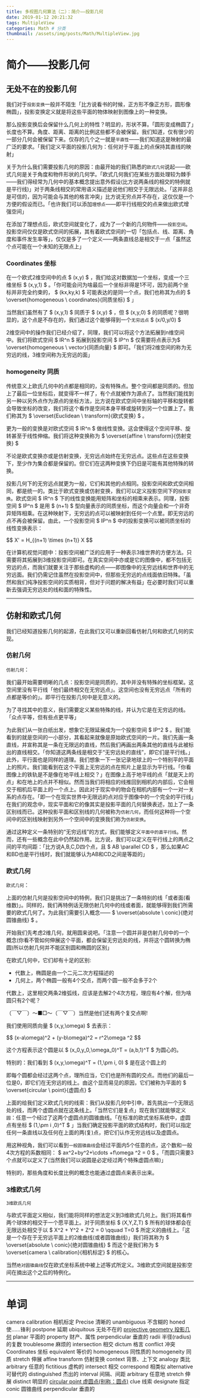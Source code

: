 ```yaml
---
title: 多视图几何算法（二）：简介——投影几何
date: 2019-01-12 20:21:32
tags: MultipleView
categories: Math # 分类
thumbnail: /assets/img/posts/Math/MultipleView.jpg
---
```


# 简介——投影几何

## 无处不在的投影几何

我们对于`投影变换`一般并不陌生「比方说看书的时候，正方形不像正方形，圆形像椭圆」，投影变换定义就是将这些平面的物体映射到图像上的一种变换。

那么投影变换后会保留什么几何上的特性？明显的，形状不算。「圆形变成椭圆了」长度也不算。角度、距离、距离的比例这些都不会被保留。我们知道，仅有很少的一部分几何会被保留下来。仅存的几个之一就是`平直性`——我们知道这是映射的最广泛的要求。「我们定义平面的投影几何为：任何对于平面上的点保持其直线的映射」

关于为什么我们需要投影几何的原因：由最开始的我们熟悉的`欧式几何`说起——欧式几何是关于角度和物件形状的几何学。「欧式几何我们在某些方面处理较为棘手——我们得经常为几何中的基本概念提出意外假设(比方说两条线的相交的特例就是平行线)」对于两条线相交的常用语义描述是说他们相交于无限远处。「这并非总是可信的，因为可能会与其他的格言冲突」比方说无穷点并不存在，这仅仅是一个方便的假设而已。「也许我们可以添加`理想点`——即平行线相交的点来做出欧式增强空间」

在添加了理想点后，欧式空间就变化了，成为了一个新的几何物件——`投影空间`。投影空间仅仅是欧式空间的拓展，其有着欧式空间的一切「包括点、线、距离、角度和事件发生率等」，仅仅是多了一个定义——两条直线总是相交于一点「虽然这个点可能在一个未知的无限点上」

### Coordinates 坐标

在一个欧式2维空间中的点 $ (x,y) $ ，我们给这对数据加一个坐标，变成一个三维坐标 $ (x,y,1) $ 。「你可能会问为啥最后一个坐标非得是1不可，因为前两个坐标并非完全约束的， $ (kx,ky,k) $ 可能表达的是同一个点，我们也称其为点的 $ \overset{homogeneous \ coordinates}{同质坐标} $ 」

当然我们虽然有了 $ (x,y,1) $ 同质于 $ (x,y) $ ，但 $ (x,y,0) $ 的同质呢？很明显的，这个点是不存在的，我们通过这个能够得到一个`无穷远点` $ (x/0,y/0) $

2维空间中的操作我们已经介绍了，同理，我们可以将这个方法拓展到n维空间中。我们将欧式空间 $ IR^n $ 拓展到投影空间 $ IP^n $ 仅需要将点表示为$ \overset{homogeneous \ vector}{同质向量} $ 即可。「我们将2维空间的称为无穷远的线，3维空间称为无穷远的面」

### homogeneity 同质

传统意义上欧氏几何中的点都是相同的，没有特殊点。整个空间都是同质的。但加上了最后一位坐标后，就变得不一样了，有个点就被作为源点了。当然我们能找到另一种以另外点作为源点的坐标方法，比方说在欧式空间中坐标轴的平移和旋转都会导致坐标的改变，我们将这个看作是空间本身平移或旋转到另一个位置上了。我们称其为 $ \overset{Euclidean \ transform}{欧式变换} $ 。

更为一般的变换是对欧式空间 $ IR^n $ 做线性变换。这会使得这个空间平移、旋转甚至于线性伸缩。我们将这种变换称为 $ \overset{affine \ transform}{仿射变换} $ 

不论是欧式变换亦或是仿射变换，无穷远点始终在无穷远点。这些点在这些变换下，至少作为集合都是保留的。但它们在这两种变换下仍旧是可能有其他特殊的转换。

投影几何下的无穷远点就更为一般，它们和其他的点相同。投影空间和欧式空间相同，都是统一的。类比于欧式变换或仿射变换，我们可以定义投影空间下的`投影变换`。欧式空间 $ IR^n $ 下的线性变换能用矩阵和坐标的相乘来表示。同理，投影空间 $ IP^n $ 是用 $ (n+1) $ 型向量表示的同质坐标，而这个向量会和一个非奇异矩阵相乘。在这种映射下，无穷远的点可以被映射到任何一个点里。即无穷远的点不再会被保留。由此，一个投影空间 $ IP^n $ 中的投影变换可以被同质坐标的线性变换表示：

<p> $$ X' = H_{(n+1) \times (n+1)} X  $$ </p>

在计算机视觉问题中：投影空间被广泛的应用于一种表示3维世界的方便方法。只需要将其拓展到3维投影空间即可。在真实空间中亦或是它的图像中，都不包括无穷远的点，而我们就要关注于那些虚构的点——即图像中的无穷远线和世界中的无穷远面。我们仍需记住虽然在投影空间中，但那些无穷远的点线面依旧特殊。「虽然和我们纯净投影空间的实质相背，但对于问题的解决有益」在必要时我们可以重新去强调无穷远处的线和面的特殊性。

****
## 仿射和欧式几何

我们已经知道投影几何的起源，在此我们又可以重新回看仿射几何和欧式几何的实现。

### 仿射几何

`仿射几何`：

我们最开始需要明晰的几点：投影空间是同质的，其中并没有特殊的坐标框架。这空间里没有平行线「他们最终相交在无穷远点」。这空间也没有无穷远点「所有的点都是等价的」。即平行在投影几何中是无意义的。

为了寻找其中的意义，我们需要定义某些特殊的线，并认为它是在无穷远的线。「众点平等，但有些点更平等」

为此我们从一张白纸出发，想象它无限延展成为一个投影空间 $ IP^2 $ 。我们能看到的就是空间的一小部分，其看起来就像是原始欧式空间的一片。我们先画一条直线，并宣称其是一条在无限远的直线，然后我们再画出两条其他的直线与此被标出的直线相交。「你知道这两条线是相交于“无穷远处的直线”，即它们是平行线。」此外，平行面也是同样的道理。我们想象一下一张记录地球上的一个特别平的平面上的照片。我们能看到在这个平面上无穷远的点在照片上是显示为平行线。「你看图像上的铁轨是不是像在地平线上相交？」在图像上高于地平线的点「就是天上的点」和在地上的点并不相似。然而当我们将相应的线推回到相机的内部后，它会相交于相机后平面上的一个点上。因此对于现实中的物会在相机内部有一个一对一关系的点存在。「即一个在现实世界中无限远的点对应于图像中的一个完全的平行线」在我们的观念中，现实平面和它的像其实是投影平面的几何替换表述，加上了一条区别线而已。这种投影平面和区别线的几何被称为`仿射几何`，而任何这种将一个空间中的区别线映射到另外一个空间中的变换我们称为`仿射变换`。

通过这种定义一条特别的“无穷远线”的方式，我们能够定义`平面中的直平行线`。然而，还有一些概念在此中仍然起作用。比方说，我们可以定义在平行线上的两点之间的平均间距：「比方说A,B,C,D四个点，且 $ AB \parallel CD $ ，那么如果AC和BD也是平行线时，我们就能够认为AB和CD之间是等距的」

### 欧式几何

`欧式几何`：

上面的仿射几何是投影空间中的特例，我们只是挑出了一条特别的线「或者面(看维数)」。同样的，我们再特例话无限仿射几何中的线或者面，就能够得到我们所需要的欧式几何了。为此我们需要引入概念—— $ \overset{absolute \ conic}{绝对圆锥曲线} $ 。

开始我们先考虑2维几何，就用圆来说吧。「注意一个圆并非是仿射几何中的一个概念(你看不管如何伸展这个平面，都会保留无穷远处的线，并将这个圆转换为椭圆)所以仿射几何并不能区别圆和椭圆的区别」

在欧式几何中，它们却有十足的区别:

- 代数上，椭圆是由一个二元二次方程描述的
- 几何上，两个椭圆一般有4个交点，而两个圆一般不会多于2个

代数上，这里相交两条2维弧线，应该是去解2个4次方程，理应有4个解，但为啥圆只有2个呢？

（￣▽￣）～■□～（￣▽￣）当然是他们还有两个复交点啊!

我们使用同质向量 $ (x,y,\omega) $ 去表示：

<p>$$ (x-a\omega)^2 + (y-b\omega)^2 = r^2\omega ^2 $$</p>

这个方程表示这个圆是以 $ (x_0,y_0,\omega_0)^T = (a,b,1)^T $ 为圆心的。

<label class="label-theorem"> 特别的：我们看到 $ (x,y,\omega)^T = (1,\pm i, 0) $ 是在这个圆上的 </label> 

即每个圆都会经过这两个点，理所应当，它们也是所有圆的交点。而他们的最后一位是0，即它们在无穷远的线上。由这个显而易见的原因，它们被称为平面的 $ \overset{circular \ point}{虚圆点} $

上面的给我们定义欧式几何的线索：我们从投影几何中引申，首先挑出一个无限远处的线，而两个虚圆点就在这条线上。「当然它们是复点」现在我们就能够定义`圆`：任意一个经过了这两个虚圆点的圆锥曲线。「在标准的欧式坐标系统中，虚圆点有坐标 $ (1,\pm i ,0)^T $ 」当我们确定投影平面的欧式结构时，我们可以指定任何一条直线以及任何在上面的两(复)点，把它们认作无穷远线以及虚圆点。

用这种视角，我们可以看到`一般圆锥曲线`会经过平面内5个任意的点，这个数和一般4次方程的系数相同： $ ax^2+by^2+\cdots +f\omega ^2 = 0 $ 。「而圆只需要3个点就可以定义了(当然我们可以说圆是必定经过两个特殊虚圆点嘛)」

特别的，那些角度和长度比例的概念也能通过虚圆点来表示出来。

### 3维欧式几何

`3维欧氏几何`

与欧式平面定义相似，我们能将同样的想法定义到3维欧式几何上。我们将其看作两个球体的相交于一个愿平面上。对于同质坐标 $ (X,Y,Z,T) $ 所有的球体都会在无限远处相交于以 $ X^2 + Y^2 + Z^2 = 0 \qquad T=0 $ 所定义的曲线上。「这是一个存在于无穷远平面上的2维曲线(或者圆锥曲线)」我们将其称为 $ \overset{absolute \ conic}{绝对圆锥曲线} $ 而这个是我们称为 $ \overset{camera \ calibration}{相机标定} $ 的核心。

当然`绝对圆锥曲线`仅在欧式坐标系统中被上述等式所定义。3维欧式空间就是投影空间在摘出这个之后的特例化。

****
# 单词

camera calibration 相机标定
Precise 清晰的
unambiguous 不含糊的
honed 使……锋利
postpone 延期
ubiquitous 无处不在的
[projective geometry 投影几何](https://en.wikipedia.org/wiki/Projective_geometry) 
planar 平面的
property 财产、属性
perpendicular 垂直的
radii 半径(radius)的复数
troublesome 麻烦的
intersection 相交
dictum 格言
conflict 冲突
Coordinates 坐标
equivalent 等价的
homogeneous 同性质的
homogeneity 同质
stretch 伸展
affine transform 仿射变换
context 背景、上下文
analogy 类比
arbitrary 任意的
fictitious 虚构的
intersect 相交
correspond 相类似
alternative 可替代的
distinguished 杰出的
interval 间隔、间距
arbitrary 任意地
stretch 伸展
distinct 明显的
[circular point 虚圆点(别称：圆点)](https://en.wikipedia.org/wiki/Circular_points_at_infinity)
clue 线索
designate 指定
conic 圆锥曲线
perpendicular 垂直的